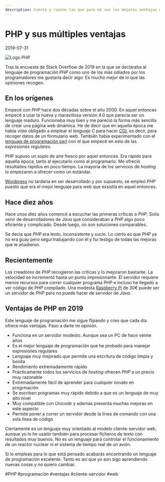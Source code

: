 ```yaml
---
description: Cuento y razono las que para mí son las mejores ventajas del lenguaje de programación PHP
---
```


# PHP y sus múltiples ventajas

2019-07-31

![Logo PHP]({{BASE_IMG}}logo/php.png)

Tras la encuesta de Stack Overflow de 2019 en la que se declaraba al lenguaje de programación *PHP* como
uno de los más odiados por los programadores me gustaría decir algo: Es mucho mejor de lo que las opiniones
recogen.

## En los orígenes

Empecé con *PHP* hace dos décadas sobre el año 2000. En aquel entonces empecé a usar la nueva y maravillosa
versión 4.0 que parecía ser un lenguaje maduro. Funcionaba muy bien y me pareció la forma más sencilla de
crear una página web dinámica. He de decir que en aquella época me había visto obligado a emplear
el *lenguaje C* para hacer [CGI](https://es.wikipedia.org/wiki/Interfaz_de_entrada_com%C3%BAn), es decir,
para recoger datos de un formulario web. También había experimentado con el 
[lenguaje de programación perl](https://es.wikipedia.org/wiki/Perl) con el que empecé en esto de las 
*expresiones regulares*.

PHP supuso un soplo de aire fresco por aquel entonces. Era rápido para aquella época, tanto al ejecutarlo como
al programarlo. Me ofreció resultados rápidos en poco tiempo. La mayoría de los servicios de *hosting* lo 
empezaron a ofrecer como un estándar.

[Wordpress](https://es.wordpress.org/) no tardaría en ser desarrollado y por supuesto, se empleó *PHP*
puesto que era el mejor lenguaje para web que exsistía en aquel entonces.

## Hace diez años

Hace unos díez años comencé a escuchar las primeras críticas a *PHP*. Solía venir de desarrolladores de *Java*
que consideraban a *PHP* algo poco eficiente y complicado. Desde luego, no son soluciones comparables.

Se decía que *PHP* era lento, inconsistente y sucio. Lo cierto es que *PHP* ya no era guay pero seguí trabajando
con él y fui testigo de todas las mejoras que le añadieron.

## Recientemente

Los creadores de *PHP* recogieron las críticas y lo mejoraron bastante. La velocidad se incrementó hasta un punto
impresionante. El servidor requiere menos recursos para correr cualquier programa PHP e incluso he llegado a 
ver código de *PHP* compilado. Una modesta [Raspberry Pi](https://www.raspberrypi.org/) de 30€ puede ser un servidor
de *PHP* pero no puede hacer de servidor de *Java*.

## Ventajas de PHP en 2019

Este lenguaje de programación me sigue flipando y creo que cada día ofrece más ventajas. Paso a darte mi opinión.

- Funciona en un servidor modesto. Aunque sea un PC de hace veinte años
- Es el mejor lenguaje de programación que he probado para manejar expresiones regulares
- Lenguaje muy mejorado que permite una escritura de código limpia y bonita
- Rendimiento extremadamente rápido
- Prácticamente todos los servicios de *hosting* ofrecen *PHP* a un precio muy razonable
- Extremadamente fácil de aprender para cualquier novato en progrmación
- Se escriben programas muy rápido debido a que es un lenguaje de muy alto nivel
- Muy compatible con *Unicode* y además presenta muchas mejoras en este aspecto
- Permite poner a correr un servidor desde la línea de comando con una sola línea de código

Ciertamente es un lenguaje muy orientado al modelo cliente-servidor web, aunque yo lo he usado también para
procesar ficheros de texto con resultados muy buenos. No es un lenguaje para controlar el funcionamiento
de un reactor nuclear ni el sistema de tiempo real de un avión. 

Si lo empleas para lo que está pensado acabarás encontrando un lenguaje de programación excelente. Tanto es así
que yo aún sigo aprendiendo nuevas cosas y no quiero cambiar.

#PHP #programación #ventajas #cliente-servidor #web
